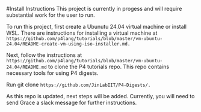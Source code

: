 #Install Instructions
This project is currently in progess and will require substantial work for the user to run.

To run this project, first create a Ubunutu 24.04 virtual machine or install WSL. There are instructions for installing a virtual machine at `https://github.com/p4lang/tutorials/blob/master/vm-ubuntu-24.04/README-create-vm-using-iso-installer.md.`

Next, follow the instructions at `https://github.com/p4lang/tutorials/blob/master/vm-ubuntu-24.04/README.md` to clone the P4 tutorials repo. This repo contains necessary tools for using P4 digests.

Run git clone `https://github.com/JinLabIIT/P4-Digests/.`

As this repo is updated, next steps will be added. Currently, you will need to send Grace a slack message for further instructions.
